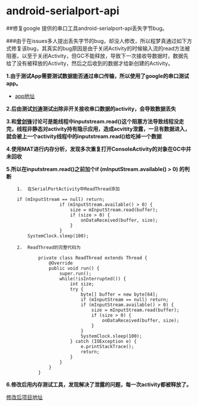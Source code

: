 # android-serialport-api


##修复google 提供的串口工具android-serialport-api丢失字节bug。

###由于在issues多人提出丢失字节的bug，却没人修改，所以程梦真通过如下方式修复该bug，其真实的bug原因是由于关闭Activity的时候输入流的read方法被阻塞，以至于关闭Activity，但GC不能释放，导致下一次接收导数据时，数据先给了没有被释放的Activity，然后之后收到的数据才给新创建的Activity。


**1.由于测试App需要测试数据能否通过串口传输，所以使用了google的串口测试app。**

 - [app地址](https://code.google.com/archive/p/android-serialport-api/downloads)
 
 
**2.后由测试[刘涛](https://github.com/TonySudo)测试出除非开关接收串口数据的activity，会导致数据丢失**

**3.和[曾剑锋](https://github.com/AplexOS)讨论可是能线程中inputstream.read()这个阻塞方法导致线程没走完，线程非静态对activity持有隐示应用，造成acvitity泄露，一旦有数据进入，就会被上一个activity线程中的inputstream.read()给吃掉一个数据**

**4.使用MAT进行内存分析，发现多次重复打开ConsoleActivity的对象在GC中并未回收**

**5.所以在inputstream.read()之前加个if (mInputStream.available() > 0) 的判断**

        1.  在SerialPortActivity中ReadThread添加

        if (mInputStream == null) return;
    					if (mInputStream.available() > 0) {
    						size = mInputStream.read(buffer);
    						if (size > 0) {
    							onDataReceived(buffer, size);
    						}
    					}
    		SystemClock.sleep(100);
  		
        2.  ReadThread的完整代码为
        
                private class ReadThread extends Thread {
              		@Override
              		public void run() {
              			super.run();
              			while(!isInterrupted()) {
              				int size;
              				try {
              					byte[] buffer = new byte[64];
              					if (mInputStream == null) return;
              					if (mInputStream.available() > 0) {
              						size = mInputStream.read(buffer);
              						if (size > 0) {
              							onDataReceived(buffer, size);
              						}
              					}
              					SystemClock.sleep(100);
              				} catch (IOException e) {
              					e.printStackTrace();
              					return;
              				}
              			}
              		}
              	}

**6.修改后用内存测试工具，发现解决了泄露的问题，每一次activity都被释放了。**
 
[修改后项目地址](https://github.com/chengcnaplex/android-serialport-api)

